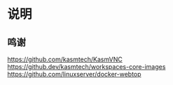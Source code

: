 # 说明


## 鸣谢
https://github.com/kasmtech/KasmVNC
https://github.dev/kasmtech/workspaces-core-images
https://github.com/linuxserver/docker-webtop